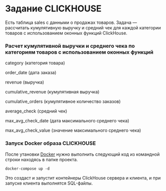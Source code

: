 # Задание CLICKHOUSE

Есть таблица sales с данными о продажах товаров. Задача — рассчитать кумулятивную выручку и средний чек для каждой категории товаров с использованием оконных функций ClickHouse. 

### Расчет кумулятивной выручки и среднего чека по категориям товаров с использованием оконных функций

category (категория товара)

order_date (дата заказа)

revenue (выручка)

cumulative_revenue (кумулятивная выручка)

cumulative_orders (кумулятивное количество заказов)

average_check (средний чек)

max_avg_check_date (дата максимального среднего чека)

max_avg_check_value (значение максимального среднего чека)

### Запуск Docker образа CLICKHOUSE

После утановки [Docker](https://github.com/Rastorguev763/docker_example) нужно выполнить следующий код из командной строки находясь в папке проекта.

```
docker-compose up -d
```

Это создаст и запустит контейнеры ClickHouse сервера и клиента, и при запуске клиента выполнятся SQL-файлы.
